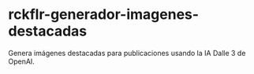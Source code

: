 # rckflr-generador-imagenes-destacadas
Genera imágenes destacadas para publicaciones usando la IA Dalle 3 de OpenAI.
